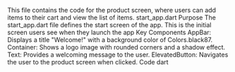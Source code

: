  This file contains the code for the product screen, where users can add items to their cart and view the list of items.
start_app.dart
Purpose
The start_app.dart file defines the start screen of the app. This is the initial screen users see when they launch the app
Key Components
AppBar: Displays a title "Welcome!" with a background color of Colors.black87.
Container: Shows a logo image with rounded corners and a shadow effect.
Text: Provides a welcoming message to the user.
ElevatedButton: Navigates the user to the product screen when clicked.
Code
dart
